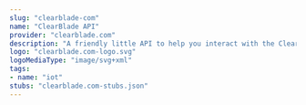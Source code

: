 ```yaml
---
slug: "clearblade-com"
name: "ClearBlade API"
provider: "clearblade.com"
description: "A friendly little API to help you interact with the ClearBlade platform."
logo: "clearblade.com-logo.svg"
logoMediaType: "image/svg+xml"
tags:
- name: "iot"
stubs: "clearblade.com-stubs.json"
---
```

